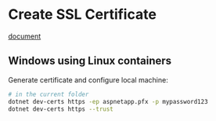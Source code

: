 # Create SSL Certificate

[document](https://docs.microsoft.com/en-us/aspnet/core/security/docker-compose-https)

## Windows using Linux containers

Generate certificate and configure local machine:

```bash
# in the current folder
dotnet dev-certs https -ep aspnetapp.pfx -p mypassword123
dotnet dev-certs https --trust
```
